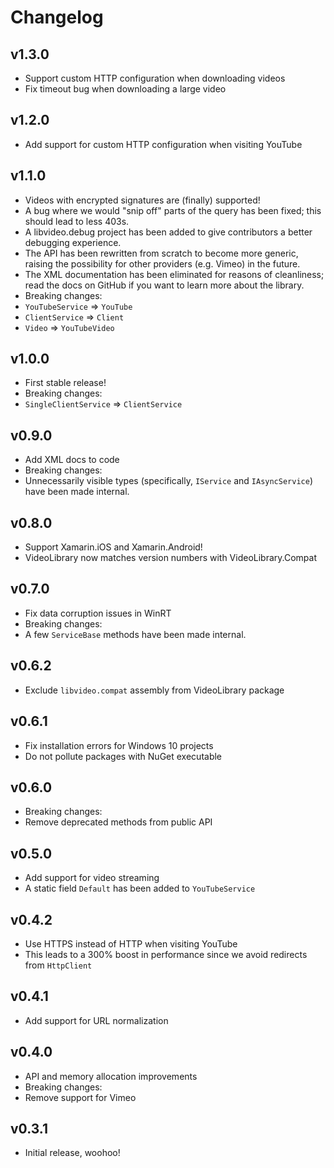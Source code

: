 # Changelog

## v1.3.0

- Support custom HTTP configuration when downloading videos
 - Fix timeout bug when downloading a large video

## v1.2.0

- Add support for custom HTTP configuration when visiting YouTube

## v1.1.0

- Videos with encrypted signatures are (finally) supported!
- A bug where we would "snip off" parts of the query has been fixed; this should lead to less 403s.
- A libvideo.debug project has been added to give contributors a better debugging experience.
- The API has been rewritten from scratch to become more generic, raising the possibility for other providers (e.g. Vimeo) in the future.
- The XML documentation has been eliminated for reasons of cleanliness; read the docs on GitHub if you want to learn more about the library.
- Breaking changes:
 - `YouTubeService` => `YouTube`
 - `ClientService` => `Client`
 - `Video` => `YouTubeVideo`

## v1.0.0

- First stable release!
- Breaking changes:
 - `SingleClientService` => `ClientService`

## v0.9.0

- Add XML docs to code
- Breaking changes:
 - Unnecessarily visible types (specifically, `IService` and `IAsyncService`) have been made internal.

## v0.8.0

- Support Xamarin.iOS and Xamarin.Android!
- VideoLibrary now matches version numbers with VideoLibrary.Compat

## v0.7.0

- Fix data corruption issues in WinRT
- Breaking changes:
 - A few `ServiceBase` methods have been made internal.

## v0.6.2

- Exclude `libvideo.compat` assembly from VideoLibrary package

## v0.6.1

- Fix installation errors for Windows 10 projects
- Do not pollute packages with NuGet executable

## v0.6.0

- Breaking changes:
 - Remove deprecated methods from public API

## v0.5.0

- Add support for video streaming
- A static field `Default` has been added to `YouTubeService`

## v0.4.2

- Use HTTPS instead of HTTP when visiting YouTube
 - This leads to a 300% boost in performance since we avoid redirects from `HttpClient`

## v0.4.1

- Add support for URL normalization

## v0.4.0

- API and memory allocation improvements
- Breaking changes:
 - Remove support for Vimeo

## v0.3.1

- Initial release, woohoo!
